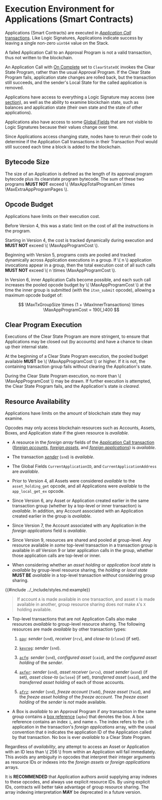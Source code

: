 $$
\newcommand \App {\mathrm{App}}
\newcommand \MaxAppProgramCost {\App_{c,\max}}
\newcommand \MaxTxGroupSize {GT_{\max}}
\newcommand \MaxInnerTransactions {\App_\mathrm{itxn}}
\newcommand \MaxAppTotalProgramLen {\App_{\mathrm{prog},t,\max}}
\newcommand \MaxExtraAppProgramPages {\App_{\mathrm{page},\max}}
$$

# Execution Environment for Applications (Smart Contracts)

Applications (Smart Contracts) are executed in [_Application Call_ transactions]().
Like Logic Signatures, Applications indicate success by leaving a single non-zero
`uint64` value on the Stack.

A failed Application Call to an Approval Program is not a valid transaction, thus
not written to the blockchain.

An Application Call with [On Complete]() set to `ClearStateOC` invokes the Clear
State Program, rather than the usual Approval Program. If the Clear State Program
fails, application state changes are rolled back, but the transaction still succeeds,
and the sender's Local State for the called application is removed.

Applications have access to everything a Logic Signature may access (see [section]()),
as well as the ability to examine blockchain state, such as balances and application
state (their own state and the state of other applications).

Applications also have access to some [Global Fields]() that are not visible to Logic
Signatures because their values change over time.

Since Applications access changing state, nodes have to rerun their code to determine
if the Application Call transactions in their Transaction Pool would still succeed
each time a block is added to the blockchain.

## Bytecode Size

The size of an Application is defined as the length of its approval program bytecode plus its clearstate program bytecode. The sum of these two programs **MUST NOT** exceed \\( \MaxAppTotalProgramLen \times \MaxExtraAppProgramPages \\).

## Opcode Budget

Applications have limits on their execution cost.

Before Version 4, this was a static limit on the cost of all the instructions in
the program.

Starting in Version 4, the cost is tracked dynamically during execution
and **MUST NOT** exceed \\( \MaxAppProgramCost \\).

Beginning with Version 5, programs costs are pooled and tracked dynamically across
Application executions in a group. If \\( n \\) application invocations appear in
a group, then the total execution cost of all such calls **MUST NOT** exceed \\( n \times \MaxAppProgramCost \\).

In Version 6, inner Application Calls become possible, and each such call increases
the pooled opcode budget by \\( \MaxAppProgramCost \\) at the time the inner group
is submitted (with the `itxn_submit` opcode), allowing a maximum opcode budget of:

$$
\MaxTxGroupSize \times (1 + \MaxInnerTransactions) \times \MaxAppProgramCost = 190{,}400
$$

## Clear Program Execution

Executions of the Clear State Program are more stringent, to ensure that Applications
may be closed out (by accounts) and have a chance to clean up their internal state.

At the beginning of a Clear State Program execution, the pooled budget available
**MUST** be \\( \MaxAppProgramCost \\) or higher. If it is not, the containing transaction
group fails without clearing the Application's state.

During the Clear State Program execution, no more than \\( \MaxAppProgramCost \\)
may be drawn. If further execution is attempted, the Clear State Program fails, and
the Application's state _is cleared_.

## Resource Availability

Applications have limits on the amount of blockchain state they may examine.

Opcodes may only access blockchain resources such as Accounts, Assets, Boxes, and
Application state if the given resource is _available_.

- A resource in the _foreign array_ fields of the [Application Call transaction]()
([_foreign accounts_](), [_foreign assets_](), and [_foreign applications_]()) is
_available_.

- The transaction [_sender_]() (`snd`) is _available_.

- The Global Fields `CurrentApplicationID`, and `CurrentApplicationAddress` are _available_.

- Prior to Version 4, all Assets were considered _available_ to the `asset_holding_get`
opcode, and all Applications were _available_ to the `app_local_get_ex` opcode.

- Since Version 6, any Asset or Application created earlier in the same transaction
group (whether by a top-level or inner transaction) is _available_. In addition,
any Account associated with an Application created earlier in the group is _available_.

- Since Version 7, the Account associated with any Application in the _foreign applications_
field is _available_.
   
- Since Version 9, resources are shared and pooled at group-level. Any resource
available in _some_ top-level transaction in a transaction group is available in
_all_ Version 9 or later application calls in the group, whether those application
calls are top-level or inner.

- When considering whether an _asset holding_ or _application local state_ is _available_
by group-level resource sharing, the _holding_ or _local state_ **MUST BE** _available_
in a top-level transaction _without_ considering group sharing.

{{#include ../_include/styles.md:example}}
> If account `A` is made available in one transaction, and asset `X` is made available
> in another, group resource sharing does _not_ make `A`'s `X` holding available.
     
- Top-level transactions that are not Application Calls also make resources _available_
to group-level resource sharing. The following resources are made _available_ by
other transaction types:

  1. [`pay`](): _sender_ (`snd`), _receiver_ (`rcv`), and _close-to_ (`close`) (if set).

  1. [`keyreg`](): _sender_ (`snd`).

  1. [`acfg`](): _sender_ (`snd`), _configured asset_ (`caid`), and the _configured
  asset holding_ of the _sender_.

  1. [`axfer`](): _sender_ (`snd`), _asset receiver_ (`arcv`), _asset sender_ (`asnd`)
  (if set), _asset close-to_ (`aclose`) (if set), _transferred asset_ (`xaid`), and
  the _transferred asset holding_ of each of those accounts.

  1. [`afrz`](): _sender_ (`snd`), _freeze account_ (`fadd`), _freeze asset_ (`faid`),
  and the _freeze asset holding_ of the _freeze account_. The _freeze asset holding_
  of the _sender_ is _not_ made available.

- A Box is _available_ to an Approval Program if _any_ transaction in the same group
contains a [box reference]() (`apbx`) that denotes the box. A box reference contains
an index `i`, and name `n`. The index refers to the `i`-th application in the transaction's
_foreign applications_ array, with the usual convention that `0` indicates the application
ID of the Application called by that transaction. No box is ever _available_ to a
Clear State Program.

Regardless of _availability_, any attempt to access an Asset or Application with
an ID less than \\( 256 \\) from within an Application will fail immediately. This
avoids any ambiguity in opcodes that interpret their integer arguments as resource
IDs _or_ indexes into the _foreign assets_ or _foreign applications_ arrays.

It is **RECOMMENDED** that Application authors avoid supplying array indexes to these 
opcodes, and always use explicit resource IDs. By using explicit IDs, contracts will
better take advantage of group resource sharing. The array indexing interpretation
**MAY** be deprecated in a future version.